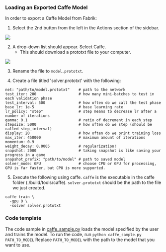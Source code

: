 ### Loading an Exported Caffe Model

In order to export a Caffe Model from Fabrik:

1. Select the 2nd button from the left in the Actions section of the sidebar.
<img src="https://raw.githubusercontent.com/Cloud-CV/Fabrik/master/tutorials/exportbutton.png">

2. A drop-down list should appear. Select Caffe.
    * This should download a prototxt file to your computer.
<img src="https://raw.githubusercontent.com/Cloud-CV/Fabrik/master/tutorials/exportcaffe.png">

3. Rename the file to `model.prototxt`.

4. Create a file titled 'solver.prototxt' with the following:
  ```
  net: "path/to/model.prototxt"    # path to the network
  test_iter: 200                   # how many mini-batches to test in each validation phase
  test_interval: 500               # how often do we call the test phase
  base_lr: 1e-5                    # base learning rate
  lr_policy: "step"                # step means to decrease lr after a number of iterations
  gamma: 0.1                       # ratio of decrement in each step
  stepsize: 5000                   # how often do we step (should be called step_interval)
  display: 20                      # how often do we print training loss
  max_iter: 450000                 # maximum amount of iterations
  momentum: 0.9
  weight_decay: 0.0005             # regularization!
  snapshot: 2000                   # taking snapshot is like saving your progress in a game
  snapshot_prefix: "path/to/model" # path to saved model
  solver_mode: GPU                 # choose CPU or GPU for processing, GPU is far faster, but CPU is more supported.
  ```

5. Execute the following using caffe. ```caffe``` is the executable in the caffe folder (./build/tools/caffe). ```solver.prototxt``` should be the path to the file we just created.
  ```
  caffe train \
    -gpu 0 \
    -solver solver.prototxt
  ```

### Code template
The code sample in [caffe_sample.py](../example/caffe/code_samples/caffe_sample.py) loads the model specified by the user and trains the model.
To run the code, run
    ```
    python caffe_sample.py PATH_TO_MODEL
    ```
Replace ```PATH_TO_MODEL``` with the path to the model that you want to use.

